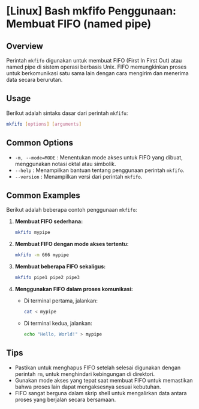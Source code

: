 # [Linux] Bash mkfifo Penggunaan: Membuat FIFO (named pipe)

## Overview
Perintah `mkfifo` digunakan untuk membuat FIFO (First In First Out) atau named pipe di sistem operasi berbasis Unix. FIFO memungkinkan proses untuk berkomunikasi satu sama lain dengan cara mengirim dan menerima data secara berurutan.

## Usage
Berikut adalah sintaks dasar dari perintah `mkfifo`:

```bash
mkfifo [options] [arguments]
```

## Common Options
- `-m, --mode=MODE` : Menentukan mode akses untuk FIFO yang dibuat, menggunakan notasi oktal atau simbolik.
- `--help` : Menampilkan bantuan tentang penggunaan perintah `mkfifo`.
- `--version` : Menampilkan versi dari perintah `mkfifo`.

## Common Examples
Berikut adalah beberapa contoh penggunaan `mkfifo`:

1. **Membuat FIFO sederhana:**
   ```bash
   mkfifo mypipe
   ```

2. **Membuat FIFO dengan mode akses tertentu:**
   ```bash
   mkfifo -m 666 mypipe
   ```

3. **Membuat beberapa FIFO sekaligus:**
   ```bash
   mkfifo pipe1 pipe2 pipe3
   ```

4. **Menggunakan FIFO dalam proses komunikasi:**
   - Di terminal pertama, jalankan:
     ```bash
     cat < mypipe
     ```
   - Di terminal kedua, jalankan:
     ```bash
     echo "Hello, World!" > mypipe
     ```

## Tips
- Pastikan untuk menghapus FIFO setelah selesai digunakan dengan perintah `rm`, untuk menghindari kebingungan di direktori.
- Gunakan mode akses yang tepat saat membuat FIFO untuk memastikan bahwa proses lain dapat mengaksesnya sesuai kebutuhan.
- FIFO sangat berguna dalam skrip shell untuk mengalirkan data antara proses yang berjalan secara bersamaan.